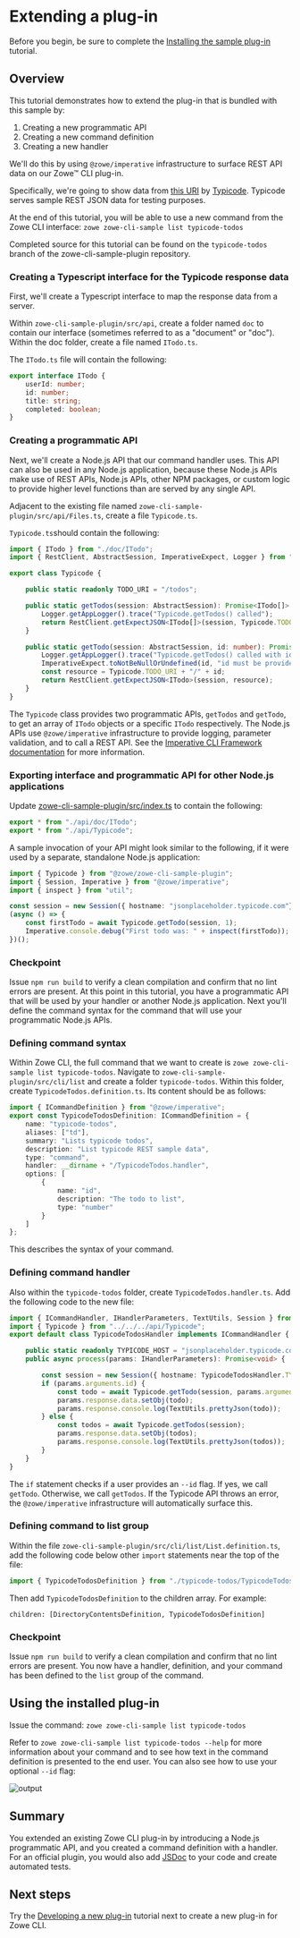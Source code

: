 # Extending a plug-in
Before you begin, be sure to complete the [Installing the sample plug-in](cli-installing-sample-plugin.md) tutorial.

## Overview
This tutorial demonstrates how to extend the plug-in that is bundled with this sample by:
1. Creating a new programmatic API
2. Creating a new command definition
3. Creating a new handler

We'll do this by using `@zowe/imperative` infrastructure to surface REST API data on our Zowe&trade; CLI plug-in.

Specifically, we're going to show data from [this URI](https://jsonplaceholder.typicode.com/todos) by [Typicode](https://jsonplaceholder.typicode.com/).
Typicode serves sample REST JSON data for testing purposes.

At the end of this tutorial, you will be able to use a new command from the Zowe CLI interface: `zowe zowe-cli-sample list typicode-todos`

Completed source for this tutorial can be found on the `typicode-todos` branch of the zowe-cli-sample-plugin repository.

### Creating a Typescript interface for the Typicode response data
First, we'll create a Typescript interface to map the response data from a server.

Within `zowe-cli-sample-plugin/src/api`, create a folder named `doc` to contain our interface (sometimes referred to as a "document" or "doc"). Within the doc folder, create a file named `ITodo.ts`.

The `ITodo.ts` file will contain the following:

```typescript
export interface ITodo {
    userId: number;
    id: number;
    title: string;
    completed: boolean;
}
```

### Creating a programmatic API
Next, we'll create a Node.js API that our command handler uses. This API can also be used in any Node.js application, because these Node.js APIs make use of REST APIs, Node.js APIs, other NPM packages, or custom logic to provide higher level functions than are served by any single API.

Adjacent to the existing file named `zowe-cli-sample-plugin/src/api/Files.ts`, create a file `Typicode.ts`.

`Typicode.ts`should contain the following:

```typescript
import { ITodo } from "./doc/ITodo";
import { RestClient, AbstractSession, ImperativeExpect, Logger } from "@zowe/imperative";

export class Typicode {

    public static readonly TODO_URI = "/todos";

    public static getTodos(session: AbstractSession): Promise<ITodo[]> {
        Logger.getAppLogger().trace("Typicode.getTodos() called");
        return RestClient.getExpectJSON<ITodo[]>(session, Typicode.TODO_URI);
    }

    public static getTodo(session: AbstractSession, id: number): Promise<ITodo> {
        Logger.getAppLogger().trace("Typicode.getTodos() called with id " + id);
        ImperativeExpect.toNotBeNullOrUndefined(id, "id must be provided");
        const resource = Typicode.TODO_URI + "/" + id;
        return RestClient.getExpectJSON<ITodo>(session, resource);
    }
}

```

The `Typicode` class provides two programmatic APIs, `getTodos` and `getTodo`, to get an array of `ITodo` objects or a specific
`ITodo` respectively. The Node.js APIs use `@zowe/imperative` infrastructure to provide logging, parameter validation,
and to call a REST API. See the [Imperative CLI Framework documentation](https://github.com/zowe/imperative/wiki) for more information.

### Exporting interface and programmatic API for other Node.js applications
Update [zowe-cli-sample-plugin/src/index.ts](https://github.com/zowe/zowe-cli-sample-plugin/src/index.ts) to contain the following:

```typescript
export * from "./api/doc/ITodo";
export * from "./api/Typicode";
```

A sample invocation of your API might look similar to the following, if it were used by a separate, standalone Node.js application:
```typescript
import { Typicode } from "@zowe/zowe-cli-sample-plugin";
import { Session, Imperative } from "@zowe/imperative";
import { inspect } from "util";

const session = new Session({ hostname: "jsonplaceholder.typicode.com"});
(async () => {
    const firstTodo = await Typicode.getTodo(session, 1);
    Imperative.console.debug("First todo was: " + inspect(firstTodo));
})();
```

### Checkpoint
Issue `npm run build` to verify a clean compilation and confirm that no lint errors are present. At this point in this tutorial, you have a programmatic API
that will be used by your handler or another Node.js application. Next you'll define the command syntax for the command that will use your programmatic Node.js APIs.

### Defining command syntax
Within Zowe CLI, the full command that we want to create is `zowe zowe-cli-sample list typicode-todos`. Navigate to `zowe-cli-sample-plugin/src/cli/list` and create a folder
`typicode-todos`. Within this folder, create `TypicodeTodos.definition.ts`. Its content should be as follows:
```typescript
import { ICommandDefinition } from "@zowe/imperative";
export const TypicodeTodosDefinition: ICommandDefinition = {
    name: "typicode-todos",
    aliases: ["td"],
    summary: "Lists typicode todos",
    description: "List typicode REST sample data",
    type: "command",
    handler: __dirname + "/TypicodeTodos.handler",
    options: [
        {
            name: "id",
            description: "The todo to list",
            type: "number"
        }
    ]
};
```
This describes the syntax of your command.

### Defining command handler
Also within the `typicode-todos` folder, create `TypicodeTodos.handler.ts`. Add the following code to the new file:
```typescript
import { ICommandHandler, IHandlerParameters, TextUtils, Session } from "@zowe/imperative";
import { Typicode } from "../../../api/Typicode";
export default class TypicodeTodosHandler implements ICommandHandler {

    public static readonly TYPICODE_HOST = "jsonplaceholder.typicode.com";
    public async process(params: IHandlerParameters): Promise<void> {

        const session = new Session({ hostname: TypicodeTodosHandler.TYPICODE_HOST});
        if (params.arguments.id) {
            const todo = await Typicode.getTodo(session, params.arguments.id);
            params.response.data.setObj(todo);
            params.response.console.log(TextUtils.prettyJson(todo));
        } else {
            const todos = await Typicode.getTodos(session);
            params.response.data.setObj(todos);
            params.response.console.log(TextUtils.prettyJson(todos));
        }
    }
}
```
The `if` statement checks if a user provides an `--id` flag. If yes, we call `getTodo`. Otherwise, we call `getTodos`. If the
Typicode API throws an error, the `@zowe/imperative` infrastructure will automatically surface this.

### Defining command to list group
Within the file `zowe-cli-sample-plugin/src/cli/list/List.definition.ts`, add the following code below other `import` statements near the top of the file:
```typescript
import { TypicodeTodosDefinition } from "./typicode-todos/TypicodeTodos.definition";
```

Then add `TypicodeTodosDefinition` to the children array. For example:
```
children: [DirectoryContentsDefinition, TypicodeTodosDefinition]
```

### Checkpoint
Issue `npm run build` to verify a clean compilation and confirm that no lint errors are present. You now have a handler, definition, and your command has been defined to the `list` group of the command.

## Using the installed plug-in
Issue the command: `zowe zowe-cli-sample list typicode-todos`

Refer to `zowe zowe-cli-sample list typicode-todos --help` for more information about your command and to see how text in the command definition
is presented to the end user. You can also see how to use your optional `--id` flag:

![output](pathname:///v1.24.x/images/guides/CLI/completedSample.png)

## Summary
You extended an existing Zowe CLI plug-in by introducing a Node.js programmatic API, and you created a command definition with a handler.
For an official plugin, you would also add [JSDoc](http://usejsdoc.org/) to your code and create automated tests.

## Next steps
Try the [Developing a new plug-in](cli-developing-a-plugin.md) tutorial next to create a new plug-in for Zowe CLI.
